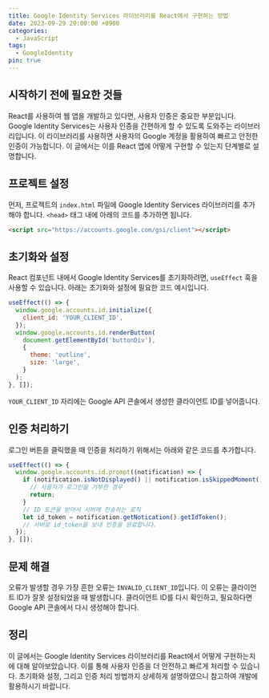 ```yaml
---
title: Google Identity Services 라이브러리를 React에서 구현하는 방법
date: 2023-09-29 20:00:00 +0900
categories:
  - JavaScript
tags:
  - GoogleIdentity
pin: true
---
```


## 시작하기 전에 필요한 것들

React를 사용하여 웹 앱을 개발하고 있다면, 사용자 인증은 중요한 부분입니다. Google Identity Services는 사용자 인증을 간편하게 할 수 있도록 도와주는 라이브러리입니다. 이 라이브러리를 사용하면 사용자의 Google 계정을 활용하여 빠르고 안전한 인증이 가능합니다. 이 글에서는 이를 React 앱에 어떻게 구현할 수 있는지 단계별로 설명합니다.

## 프로젝트 설정

먼저, 프로젝트의 `index.html` 파일에 Google Identity Services 라이브러리를 추가해야 합니다. `<head>` 태그 내에 아래의 코드를 추가하면 됩니다.

```html
<script src="https://accounts.google.com/gsi/client"></script>
```

## 초기화와 설정

React 컴포넌트 내에서 Google Identity Services를 초기화하려면, `useEffect` 훅을 사용할 수 있습니다. 아래는 초기화와 설정에 필요한 코드 예시입니다.

```javascript
useEffect(() => {
  window.google.accounts.id.initialize({
    client_id: 'YOUR_CLIENT_ID',
  });
  window.google.accounts.id.renderButton(
    document.getElementById('buttonDiv'),
    {
      theme: 'outline',
      size: 'large',
    }
  );
}, []);
```

`YOUR_CLIENT_ID` 자리에는 Google API 콘솔에서 생성한 클라이언트 ID를 넣어줍니다. 

## 인증 처리하기

로그인 버튼을 클릭했을 때 인증을 처리하기 위해서는 아래와 같은 코드를 추가합니다.

```javascript
useEffect(() => {
  window.google.accounts.id.prompt((notification) => {
    if (notification.isNotDisplayed() || notification.isSkippedMoment()) {
      // 사용자가 로그인을 거부한 경우
      return;
    }
    // ID 토큰을 받아서 서버에 전송하는 로직
    let id_token = notification.getNotication().getIdToken();
    // 서버로 id_token을 보내 인증을 완료합니다.
  });
}, []);
```

## 문제 해결

오류가 발생할 경우 가장 흔한 오류는 `INVALID_CLIENT_ID`입니다. 이 오류는 클라이언트 ID가 잘못 설정되었을 때 발생합니다. 클라이언트 ID를 다시 확인하고, 필요하다면 Google API 콘솔에서 다시 생성해야 합니다.

## 정리

이 글에서는 Google Identity Services 라이브러리를 React에서 어떻게 구현하는지에 대해 알아보았습니다. 이를 통해 사용자 인증을 더 안전하고 빠르게 처리할 수 있습니다. 초기화와 설정, 그리고 인증 처리 방법까지 상세하게 설명하였으니 참고하여 개발에 활용하시기 바랍니다.